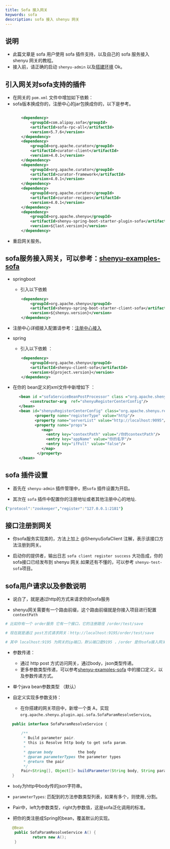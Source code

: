 ```yaml
---
title: Sofa 接入网关
keywords: sofa
description: sofa 接入 shenyu 网关
---
```


## 说明

* 此篇文章是 sofa 用户使用 sofa 插件支持，以及自己的 sofa 服务接入 shenyu 网关的教程。
* 接入前，请正确的启动 `shenyu-admin` 以及[搭建环境](../shenyu-set-up) Ok。

## 引入网关对sofa支持的插件

* 在网关的 `pom.xml` 文件中增加如下依赖：
* sofa版本换成你的，注册中心的jar包换成你的，以下是参考。

 ```xml

	    <dependency>
            <groupId>com.alipay.sofa</groupId>
            <artifactId>sofa-rpc-all</artifactId>
            <version>5.7.6</version>
        </dependency>
        <dependency>
            <groupId>org.apache.curator</groupId>
            <artifactId>curator-client</artifactId>
            <version>4.0.1</version>
        </dependency>
        <dependency>
            <groupId>org.apache.curator</groupId>
            <artifactId>curator-framework</artifactId>
            <version>4.0.1</version>
        </dependency>
        <dependency>
            <groupId>org.apache.curator</groupId>
            <artifactId>curator-recipes</artifactId>
            <version>4.0.1</version>
        </dependency>
        <dependency>
            <groupId>org.apache.shenyu</groupId>
            <artifactId>shenyu-spring-boot-starter-plugin-sofa</artifactId>
            <version>${last.version}</version>
        </dependency>

  ```

* 重启网关服务。

## sofa服务接入网关，可以参考：[shenyu-examples-sofa](https://github.com/dromara/shenyu/tree/master/shenyu-examples/shenyu-examples-sofa)

 * springboot

    * 引入以下依赖
 ```xml
        <dependency>
            <groupId>org.apache.shenyu</groupId>
            <artifactId>shenyu-spring-boot-starter-client-sofa</artifactId>
            <version>${shenyu.version}</version>
        </dependency>
 ```

  * 注册中心详细接入配置请参考：[注册中心接入](../register-center-access)

* spring

   * 引入以下依赖 ：
   
 ```xml
        <dependency>
            <groupId>org.apache.shenyu</groupId>
            <artifactId>shenyu-client-sofa</artifactId>
            <version>${project.version}</version>
        </dependency>
   ```
   * 在你的 bean定义的xml文件中新增如下 ：
  ```xml
        <bean id ="sofaServiceBeanPostProcessor" class ="org.apache.shenyu.client.sofa.SofaServiceBeanPostProcessor">
             <constructor-arg  ref="shenyuRegisterCenterConfig"/>
        </bean>
        <bean id="shenyuRegisterCenterConfig" class="org.apache.shenyu.register.common.config.ShenyuRegisterCenterConfig">
               <property name="registerType" value="http"/>
               <property name="serverList" value="http://localhost:9095"/>
               <property name="props">
                  <map>
                    <entry key="contextPath" value="/你的contextPath"/>
                    <entry key="appName" value="你的名字"/>
                    <entry key="ifFull" value="false"/>
                  </map>
                </property>
        </bean>
   ```

## sofa 插件设置

* 首先在 `shenyu-admin` 插件管理中，把`sofa` 插件设置为开启。

* 其次在 `sofa` 插件中配置你的注册地址或者其他注册中心的地址.

```yaml
{"protocol":"zookeeper","register":"127.0.0.1:2181"}
```

## 接口注册到网关

* 你sofa服务实现类的，方法上加上 @ShenyuSofaClient 注解，表示该接口方法注册到网关。

* 启动你的提供者，输出日志 `sofa client register success` 大功告成，你的sofa接口已经发布到 shenyu 网关.如果还有不懂的，可以参考 `shenyu-test-sofa`项目。

## sofa用户请求以及参数说明

* 说白了，就是通过http的方式来请求你的sofa服务

* shenyu网关需要有一个路由前缀，这个路由前缀就是你接入项目进行配置 `contextPath`

```yaml
# 比如你有一个 order服务 它有一个接口，它的注册路径 /order/test/save

# 现在就是通过 post方式请求网关：http://localhost:9195/order/test/save

# 其中 localhost:9195 为网关的ip端口，默认端口是9195 ，/order 是你sofa接入网关配置的 contextPath
```

* 参数传递：

   * 通过 http post 方式访问网关，通过body，json类型传递。
   * 更多参数类型传递，可以参考[shenyu-examples-sofa](https://github.com/dromara/shenyu/tree/master/shenyu-examples/shenyu-examples-sofa) 中的接口定义，以及参数传递方式。

* 单个java bean参数类型 （默认）
* 自定义实现多参数支持：
  * 在你搭建的网关项目中，新增一个类 A，实现 `org.apache.shenyu.plugin.api.sofa.SofaParamResolveService`。

 ```java
    public interface SofaParamResolveService {
    
        /**
         * Build parameter pair.
         * this is Resolve http body to get sofa param.
         *
         * @param body           the body
         * @param parameterTypes the parameter types
         * @return the pair
         */
        Pair<String[], Object[]> buildParameter(String body, String parameterTypes);
    }
  ```

  * `body`为http中body传的json字符串。

  *  `parameterTypes`: 匹配到的方法参数类型列表，如果有多个，则使用`,`分割。

  *  Pair中，left为参数类型，right为参数值，这是sofa泛化调用的标准。

  * 把你的类注册成Spring的bean，覆盖默认的实现。

 ```java
    @Bean
     public SofaParamResolveService A() {
             return new A();
     }
  ```
